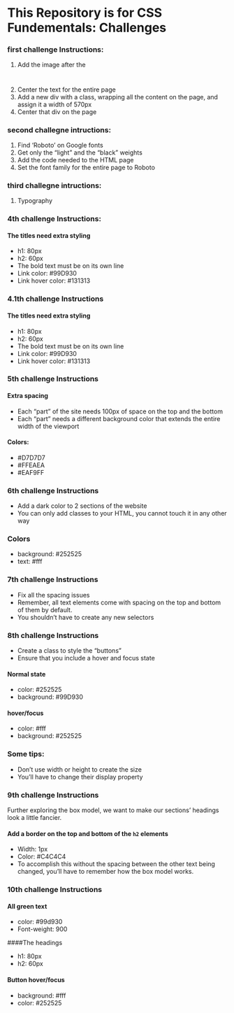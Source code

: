 # This Repository is for CSS Fundementals: Challenges

### first challenge Instructions:

1. Add the image after the <h1>
2. Center the text for the entire page
3. Add a new div with a class, wrapping all the content on the page, and assign
   it a width of 570px
4. Center that div on the page

### second challegne intructions:

1. Find ‘Roboto’ on Google fonts
2. Get only the “light” and the “black” weights
3. Add the code needed to the HTML page
4. Set the font family for the entire page to Roboto

### third challegne intructions:

1. Typography

### 4th challenge Instructions:

#### The titles need extra styling

- h1: 80px
- h2: 60px
- The bold text must be on its own line
- Link color: #99D930
- Link hover color: #131313

### 4.1th challenge Instructions

#### The titles need extra styling
- h1: 80px
- h2: 60px
- The bold text must be on its own line
- Link color: #99D930
- Link hover color: #131313

### 5th challenge Instructions
#### Extra spacing
- Each “part” of the site needs 100px of space on the top and the bottom
- Each “part” needs a different background color that extends the entire width of the viewport

#### Colors: 
- #D7D7D7  
- #FFEAEA
- #EAF9FF

### 6th challenge Instructions
- Add a dark color to 2 sections of the website
- You can only add classes to your HTML, you cannot touch it in any other way

### Colors
- background: #252525
- text: #fff

### 7th challenge Instructions
- Fix all the spacing issues
- Remember, all text elements come with spacing on the top and bottom of them by default.
- You shouldn’t have to create any new selectors


### 8th challenge Instructions
- Create a class to style the “buttons”
- Ensure that you include a hover and focus state

#### Normal state
- color: #252525
- background: #99D930

#### hover/focus
- color: #fff
- background: #252525

### Some tips:
- Don’t use width or height to create the size
- You’ll have to change their display property


### 9th challenge Instructions
Further exploring the box model, we want to make our sections’ headings look a little fancier.

#### Add a border on the top and bottom of the `h2` elements
- Width: 1px
- Color: #C4C4C4
- To accomplish this without the spacing between the other text being changed, you’ll have to remember how the box model works.

### 10th challenge Instructions
#### All green text
- color: #99d930
- Font-weight: 900

####The headings
- h1: 80px
- h2: 60px

#### Button hover/focus
- background: #fff
- color: #252525



